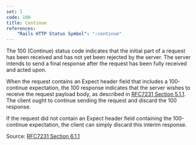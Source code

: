 ```yaml
---
set: 1
code: 100
title: Continue
references:
    "Rails HTTP Status Symbol": ":continue"
---
```


The 100 (Continue) status code indicates that the initial part of a request has
been received and has not yet been rejected by the server. The server intends to
send a final response after the request has been fully received and acted upon.

When the request contains an Expect header field that includes a 100-continue
expectation, the 100 response indicates that the server wishes to receive the
request payload body, as described in
[RFC7231 Section 5.1.1][1]. The
client ought to continue sending the request and discard the 100 response.

If the request did not contain an Expect header field containing the
100-continue expectation, the client can simply discard this interim response.

Source: [RFC7231 Section 6.1.1][2]

[1]: <http://tools.ietf.org/html/rfc7231#section-5.1.1>
[2]: <http://tools.ietf.org/html/rfc7231#section-6.2.1>
